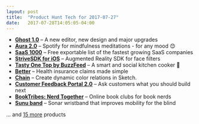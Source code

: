 ```yaml
---
layout: post
title:  "Product Hunt Tech for 2017-07-27"
date:   2017-07-28T14:05:05-04:00
---
```


* **[Ghost 1.0](https://www.producthunt.com/posts/ghost-1-0?utm_campaign=producthunt-api&utm_medium=api&utm_source=Application%3A+Daily+Digest+RSS+%28ID%3A+3202%29)** – A new editor, new design and major upgrades
* **[Aura 2.0](https://www.producthunt.com/posts/aura-2-0?utm_campaign=producthunt-api&utm_medium=api&utm_source=Application%3A+Daily+Digest+RSS+%28ID%3A+3202%29)** – Spotify for mindfulness meditations - for any mood 😊
* **[SaaS 1000](https://www.producthunt.com/posts/saas-1000?utm_campaign=producthunt-api&utm_medium=api&utm_source=Application%3A+Daily+Digest+RSS+%28ID%3A+3202%29)** – Free exportable list of the fastest growing SaaS companies
* **[StriveSDK for iOS](https://www.producthunt.com/posts/strivesdk-for-ios?utm_campaign=producthunt-api&utm_medium=api&utm_source=Application%3A+Daily+Digest+RSS+%28ID%3A+3202%29)** – Augmented Reality SDK for face filters
* **[Tasty One Top by BuzzFeed](https://www.producthunt.com/posts/tasty-one-top-by-buzzfeed?utm_campaign=producthunt-api&utm_medium=api&utm_source=Application%3A+Daily+Digest+RSS+%28ID%3A+3202%29)** – A smart and social kitchen cooker 🍳
* **[Better](https://www.producthunt.com/posts/better-5?utm_campaign=producthunt-api&utm_medium=api&utm_source=Application%3A+Daily+Digest+RSS+%28ID%3A+3202%29)** – Health insurance claims made simple
* **[Chain](https://www.producthunt.com/posts/chain-4?utm_campaign=producthunt-api&utm_medium=api&utm_source=Application%3A+Daily+Digest+RSS+%28ID%3A+3202%29)** – Create dynamic color relations in Sketch.
* **[Customer Feedback Portal 2.0](https://www.producthunt.com/posts/customer-feedback-portal-2-0?utm_campaign=producthunt-api&utm_medium=api&utm_source=Application%3A+Daily+Digest+RSS+%28ID%3A+3202%29)** – Ask customers what you should build next
* **[BookTribes: Nerd Together](https://www.producthunt.com/posts/booktribes-nerd-together?utm_campaign=producthunt-api&utm_medium=api&utm_source=Application%3A+Daily+Digest+RSS+%28ID%3A+3202%29)** – Online book clubs for book nerds
* **[Sunu band](https://www.producthunt.com/posts/sunu-band?utm_campaign=producthunt-api&utm_medium=api&utm_source=Application%3A+Daily+Digest+RSS+%28ID%3A+3202%29)** – Sonar wristband that improves mobility for the blind

… and [15 more](https://www.producthunt.com/tech) products